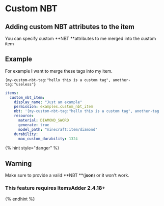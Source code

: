 # Custom NBT

## Adding custom NBT attributes to the item

You can specify custom **NBT **attributes to me merged into the custom item

## Example

For example I want to merge these tags into my item.

 `{my-custom-nbt-tag:"hello this is a custom tag", another-tag:"useless"}`

```yaml
items:
  custom_nbt_item:
    display_name: "Just an example"
    permission: examples.custom_nbt_item
    nbt: '{my-custom-nbt-tag:"hello this is a custom tag", another-tag:"useless"}'
    resource:
      material: DIAMOND_SWORD
      generate: true
      model_path: "minecraft:item/diamond"
    durability:
      max_custom_durability: 1324
```

{% hint style="danger" %}
## Warning

Make sure to provide a valid **NBT **(**json**) or it won't work.

### This feature requires **ItemsAdder 2.4.18+** 
{% endhint %}
